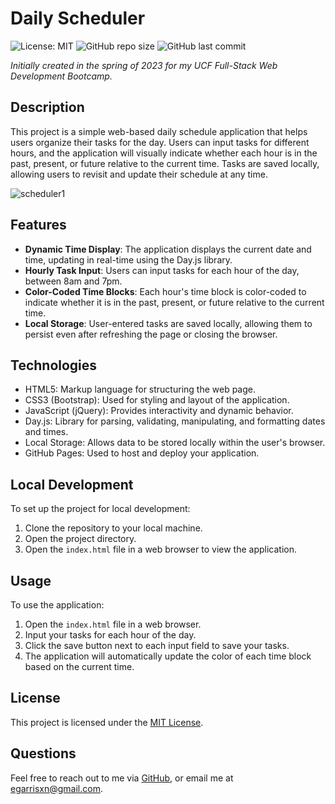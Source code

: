 # Daily Scheduler

![License: MIT](https://img.shields.io/badge/License-MIT-yellow.svg)  ![GitHub repo size](https://img.shields.io/github/repo-size/egarrisxn/daily-scheduler) ![GitHub last commit](https://img.shields.io/github/last-commit/egarrisxn/daily-scheduler)

_Initially created in the spring of 2023 for my UCF Full-Stack Web Development Bootcamp._

## Description

This project is a simple web-based daily schedule application that helps users organize their tasks for the day. Users can input tasks for different hours, and the application will visually indicate whether each hour is in the past, present, or future relative to the current time. Tasks are saved locally, allowing users to revisit and update their schedule at any time.

![scheduler1](https://github.com/egarrisxn/daily-scheduler/assets/126130230/e7d3460e-cc08-4c8a-9899-87fa52354209)

## Features

- **Dynamic Time Display**: The application displays the current date and time, updating in real-time using the Day.js library.
- **Hourly Task Input**: Users can input tasks for each hour of the day, between 8am and 7pm.
- **Color-Coded Time Blocks**: Each hour's time block is color-coded to indicate whether it is in the past, present, or future relative to the current time.
- **Local Storage**: User-entered tasks are saved locally, allowing them to persist even after refreshing the page or closing the browser.

## Technologies

- HTML5: Markup language for structuring the web page.
- CSS3 (Bootstrap): Used for styling and layout of the application.
- JavaScript (jQuery): Provides interactivity and dynamic behavior.
- Day.js: Library for parsing, validating, manipulating, and formatting dates and times.
- Local Storage: Allows data to be stored locally within the user's browser.
- GitHub Pages: Used to host and deploy your application.

## Local Development

To set up the project for local development:

1. Clone the repository to your local machine.
2. Open the project directory.
3. Open the `index.html` file in a web browser to view the application.

## Usage

To use the application:

1. Open the `index.html` file in a web browser.
2. Input your tasks for each hour of the day.
3. Click the save button next to each input field to save your tasks.
4. The application will automatically update the color of each time block based on the current time.

## License

This project is licensed under the [MIT License](LICENSE).

## Questions

Feel free to reach out to me via [GitHub](https://github.com/EGARRISXN), or email me at egarrisxn@gmail.com.
